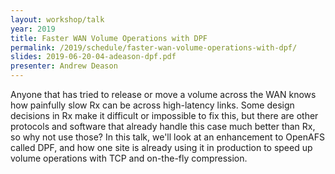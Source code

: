 ```yaml
---
layout: workshop/talk
year: 2019
title: Faster WAN Volume Operations with DPF
permalink: /2019/schedule/faster-wan-volume-operations-with-dpf/
slides: 2019-06-20-04-adeason-dpf.pdf
presenter: Andrew Deason
---
```


Anyone that has tried to release or move a volume across the WAN knows how
painfully slow Rx can be across high-latency links. Some design decisions in Rx
make it difficult or impossible to fix this, but there are other protocols and
software that already handle this case much better than Rx, so why not use
those? In this talk, we'll look at an enhancement to OpenAFS called DPF, and
how one site is already using it in production to speed up volume operations
with TCP and on-the-fly compression.
